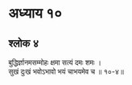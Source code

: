 # अध्याय १०

## श्लोक ४

बुद्धिर्ज्ञानमसम्मोहः क्षमा सत्यं दमः शमः ।<br>सुखं दुःखं भवोऽभावो भयं चाभयमेव च ॥ १०-४॥<br><br>

